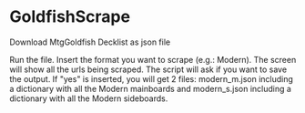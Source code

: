 # GoldfishScrape
Download MtgGoldfish Decklist as json file

Run the file. Insert the format you want to scrape (e.g.: Modern). The screen will show all the urls being scraped.
The script will ask if you want to save the output. If "yes" is inserted, you will get 2 files: modern_m.json including
a dictionary with all the Modern mainboards and modern_s.json including a dictionary with all the Modern sideboards.
